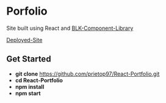 # Porfolio

Site built using React and [BLK-Component-Library](https://www.creative-tim.com/product/blk-design-system-react)

[Deployed-Site](https://www.pedroprieto.dev)

## Get Started
- **git clone** https://github.com/prietop97/React-Portfolio.git
- **cd React-Portfolio**
- **npm install**
- **npm start**
